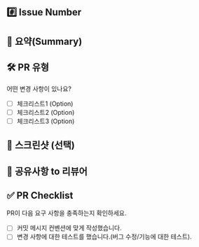 ## #️⃣ Issue Number

<!-- ex) #이슈번호, #이슈번호 -->

## 📝 요약(Summary)

<!-- 변경 사항 및 관련 이슈에 대해 간단하게 작성해주세요. 어떻게보다 무엇을 왜 수정했는지 설명해주세요. -->

## 🛠️ PR 유형

어떤 변경 사항이 있나요?

- [ ] 체크리스트1 (Option)
- [ ] 체크리스트2 (Option)
- [ ] 체크리스트3 (Option)

## 📸 스크린샷 (선택)

## 💬 공유사항 to 리뷰어

<!-- 리뷰어가 중점적으로 봐줬으면 좋겠는 부분이 있으면 적어주세요. -->
<!-- 논의해야할 부분이 있다면 적어주세요.-->
<!-- ex) 메서드 XXX의 이름을 더 잘 짓고 싶은데 혹시 좋은 명칭이 있을까요? -->

## ✅ PR Checklist

PR이 다음 요구 사항을 충족하는지 확인하세요.

- [ ] 커밋 메시지 컨벤션에 맞게 작성했습니다.
- [ ] 변경 사항에 대한 테스트를 했습니다.(버그 수정/기능에 대한 테스트).
